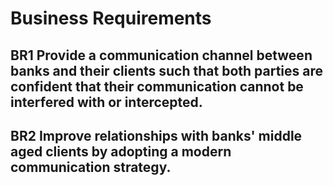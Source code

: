 # Business Requirements

## BR1 Provide a communication channel between banks and their clients such that both parties are confident that their communication cannot be interfered with or intercepted. 

## BR2 Improve relationships with banks' middle aged clients by adopting a modern communication strategy.
